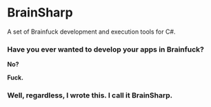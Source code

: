 # BrainSharp
A set of Brainfuck development and execution tools for C#.

### Have you ever wanted to develop your apps in Brainfuck?

**No?**

**Fuck.**

### Well, regardless, I wrote this. I call it BrainSharp.